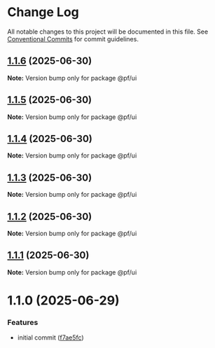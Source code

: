 # Change Log

All notable changes to this project will be documented in this file.
See [Conventional Commits](https://conventionalcommits.org) for commit guidelines.

## [1.1.6](https://github.com/RicardoPang/pf-ai-monorepo/compare/@pf/ui@1.1.0...@pf/ui@1.1.6) (2025-06-30)

**Note:** Version bump only for package @pf/ui





## [1.1.5](https://github.com/RicardoPang/pf-ai-monorepo/compare/@pf/ui@1.1.0...@pf/ui@1.1.5) (2025-06-30)

**Note:** Version bump only for package @pf/ui





## [1.1.4](https://github.com/RicardoPang/pf-ai-monorepo/compare/@pf/ui@1.1.0...@pf/ui@1.1.4) (2025-06-30)

**Note:** Version bump only for package @pf/ui





## [1.1.3](https://github.com/RicardoPang/pf-ai-monorepo/compare/@pf/ui@1.1.0...@pf/ui@1.1.3) (2025-06-30)

**Note:** Version bump only for package @pf/ui





## [1.1.2](https://github.com/RicardoPang/pf-ai-monorepo/compare/@pf/ui@1.1.0...@pf/ui@1.1.2) (2025-06-30)

**Note:** Version bump only for package @pf/ui





## [1.1.1](https://github.com/RicardoPang/pf-ai-monorepo/compare/@pf/ui@1.1.0...@pf/ui@1.1.1) (2025-06-30)

**Note:** Version bump only for package @pf/ui





# 1.1.0 (2025-06-29)

### Features

- initial commit ([f7ae5fc](https://github.com/RicardoPang/pf-ai-monorepo/commit/f7ae5fceb798194ccf81f7999d07f181004f0443))
